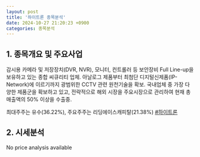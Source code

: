 ```yaml
---
layout: post
title: '하이트론 종목분석'
date: 2024-10-27 21:20:23 +0900
categories: 종목분석
---
```


## 1. 종목개요 및 주요사업

감시용 카메라 및 저장장치(DVR, NVR), 모니터, 컨트롤러 등 보안장비 Full Line-up을 보유하고 있는 종합 씨큐리티 업체. 아날로그 제품부터 최첨단 디지털신제품(IP-Network)에 이르기까지 광범위한 CCTV 관련 원천기술을 확보. 국내업체 중 가장 다양한 제품군을 확보하고 있고, 전략적으로 해외 시장을 주요시장으로 관리하여 현재 총 매출액의 50% 이상을 수출중.

최대주주는 유수(36.22%), 주요주주는 리딩에이스캐피탈(21.38%)
[#하이트론](#)

## 2. 시세분석

No price analysis available
